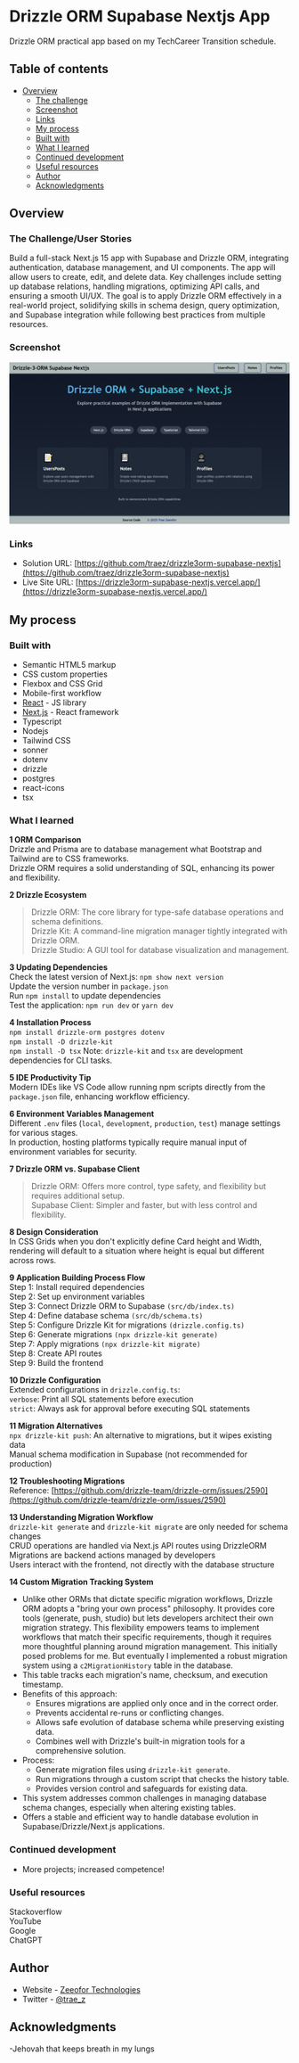 # Drizzle ORM Supabase Nextjs App

Drizzle ORM practical app based on my TechCareer Transition schedule.

## Table of contents

- [Overview](#overview)
  - [The challenge](#the-challenge)
  - [Screenshot](#screenshot)
  - [Links](#links)
  - [My process](#my-process)
  - [Built with](#built-with)
  - [What I learned](#what-i-learned)
  - [Continued development](#continued-development)
  - [Useful resources](#useful-resources)
  - [Author](#author)
  - [Acknowledgments](#acknowledgments)

## Overview

### The Challenge/User Stories

Build a full-stack Next.js 15 app with Supabase and Drizzle ORM, integrating authentication, database management, and UI components. The app will allow users to create, edit, and delete data. Key challenges include setting up database relations, handling migrations, optimizing API calls, and ensuring a smooth UI/UX. The goal is to apply Drizzle ORM effectively in a real-world project, solidifying skills in schema design, query optimization, and Supabase integration while following best practices from multiple resources.     

### Screenshot

![](/public/screenshot-desktop.png)

### Links

- Solution URL: [https://github.com/traez/drizzle3orm-supabase-nextjs](https://github.com/traez/drizzle3orm-supabase-nextjs)
- Live Site URL: [https://drizzle3orm-supabase-nextjs.vercel.app/](https://drizzle3orm-supabase-nextjs.vercel.app/)

## My process

### Built with

- Semantic HTML5 markup
- CSS custom properties
- Flexbox and CSS Grid
- Mobile-first workflow
- [React](https://reactjs.org/) - JS library
- [Next.js](https://nextjs.org/) - React framework
- Typescript
- Nodejs            
- Tailwind CSS     
- sonner 
- dotenv  
- drizzle 
- postgres 
- react-icons  
- tsx    

### What I learned
   
**1 ORM Comparison**  
Drizzle and Prisma are to database management what Bootstrap and Tailwind are to CSS frameworks.  
Drizzle ORM requires a solid understanding of SQL, enhancing its power and flexibility.  

**2 Drizzle Ecosystem**  
>Drizzle ORM: The core library for type-safe database operations and schema definitions.  
>Drizzle Kit: A command-line migration manager tightly integrated with Drizzle ORM.  
>Drizzle Studio: A GUI tool for database visualization and management.  

**3 Updating Dependencies**  
Check the latest version of Next.js: `npm show next version`  
Update the version number in `package.json`  
Run `npm install` to update dependencies  
Test the application: `npm run dev` or `yarn dev`  

**4 Installation Process**  
`npm install drizzle-orm postgres dotenv`  
`npm install -D drizzle-kit`  
`npm install -D tsx`
Note: `drizzle-kit` and `tsx` are development dependencies for CLI tasks.

**5 IDE Productivity Tip**  
Modern IDEs like VS Code allow running npm scripts directly from the `package.json` file, enhancing workflow efficiency.  

**6 Environment Variables Management**  
Different `.env` files (`local`, `development`, `production`, `test`) manage settings for various stages.  
In production, hosting platforms typically require manual input of environment variables for security. 

**7 Drizzle ORM vs. Supabase Client**  
>Drizzle ORM: Offers more control, type safety, and flexibility but requires additional setup.  
>Supabase Client: Simpler and faster, but with less control and flexibility.  

**8 Design Consideration**  
In CSS Grids when you don't explicitly define Card height and Width, rendering will default to a situation where height is equal but different across rows.

**9 Application Building Process Flow**  
Step 1: Install required dependencies  
Step 2: Set up environment variables  
Step 3: Connect Drizzle ORM to Supabase `(src/db/index.ts)`  
Step 4: Define database schema `(src/db/schema.ts)`  
Step 5: Configure Drizzle Kit for migrations `(drizzle.config.ts)`   
Step 6: Generate migrations `(npx drizzle-kit generate)`  
Step 7: Apply migrations `(npx drizzle-kit migrate)`  
Step 8: Create API routes  
Step 9: Build the frontend  

**10 Drizzle Configuration**  
Extended configurations in `drizzle.config.ts`:  
`verbose`: Print all SQL statements before execution  
`strict`: Always ask for approval before executing SQL statements  

**11 Migration Alternatives**  
`npx drizzle-kit push`: An alternative to migrations, but it wipes existing data  
Manual schema modification in Supabase (not recommended for production)  

**12 Troubleshooting Migrations**  
Reference: [https://github.com/drizzle-team/drizzle-orm/issues/2590](https://github.com/drizzle-team/drizzle-orm/issues/2590)

**13 Understanding Migration Workflow**  
`drizzle-kit generate` and `drizzle-kit migrate` are only needed for schema changes  
CRUD operations are handled via Next.js API routes using DrizzleORM  
Migrations are backend actions managed by developers  
Users interact with the frontend, not directly with the database structure   

**14 Custom Migration Tracking System**
- Unlike other ORMs that dictate specific migration workflows, Drizzle ORM adopts a "bring your own process" philosophy. It provides core tools (generate, push, studio) but lets developers architect their own migration strategy. This flexibility empowers teams to implement workflows that match their specific requirements, though it requires more thoughtful planning around migration management. This initially posed problems for me. But eventually I implemented a robust migration system using a `c2MigrationHistory` table in the database.
- This table tracks each migration's name, checksum, and execution timestamp.
- Benefits of this approach:
  - Ensures migrations are applied only once and in the correct order.
  - Prevents accidental re-runs or conflicting changes.
  - Allows safe evolution of database schema while preserving existing data.
  - Combines well with Drizzle's built-in migration tools for a comprehensive solution.
- Process:
  - Generate migration files using `drizzle-kit generate`.
  - Run migrations through a custom script that checks the history table.
  - Provides version control and safeguards for existing data.
- This system addresses common challenges in managing database schema changes, especially when altering existing tables.
- Offers a stable and efficient way to handle database evolution in Supabase/Drizzle/Next.js applications.   

### Continued development

- More projects; increased competence!

### Useful resources

Stackoverflow  
YouTube  
Google  
ChatGPT

## Author

- Website - [Zeeofor Technologies](https://zeeofortech.vercel.app/)
- Twitter - [@trae_z](https://twitter.com/trae_z)

## Acknowledgments

-Jehovah that keeps breath in my lungs
